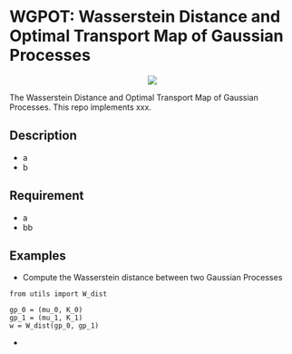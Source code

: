 # WGPOT: Wasserstein Distance and Optimal Transport Map of Gaussian Processes

<p align="center">
<img src="data/head.png">
</p>

The Wasserstein Distance and Optimal Transport Map of Gaussian Processes.
This repo implements xxx.

## Description
* a
* b

## Requirement
* a
* bb

## Examples

* Compute the Wasserstein distance between two Gaussian Processes

```
from utils import W_dist

gp_0 = (mu_0, K_0)
gp_1 = (mu_1, K_1)
w = W_dist(gp_0, gp_1)
```

*

